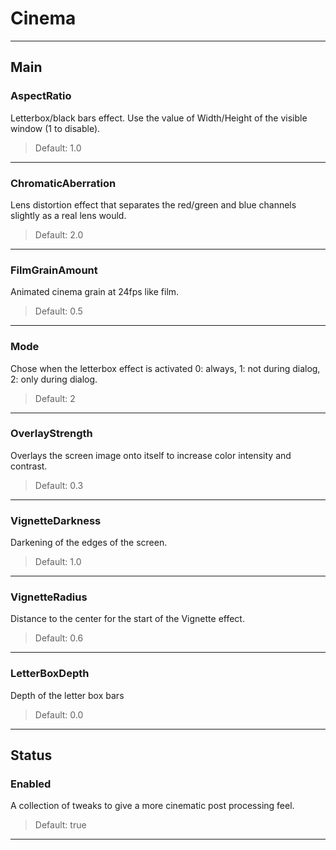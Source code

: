 # Cinema

---

## Main

### AspectRatio

Letterbox/black bars effect. Use the value of Width/Height of the visible window (1 to disable).

>Default: 1.0

---

### ChromaticAberration

Lens distortion effect that separates the red/green and blue channels slightly as a real lens would.

>Default: 2.0

---

### FilmGrainAmount

Animated cinema grain at 24fps like film.

>Default: 0.5

---

### Mode

Chose when the letterbox effect is activated 0: always, 1: not during dialog, 2: only during dialog.

>Default: 2

---

### OverlayStrength

Overlays the screen image onto itself to increase color intensity and contrast.

>Default: 0.3

---

### VignetteDarkness

Darkening of the edges of the screen.

>Default: 1.0

---

### VignetteRadius

Distance to the center for the start of the Vignette effect.

>Default: 0.6

---

### LetterBoxDepth

Depth of the letter box bars

>Default: 0.0

---

## Status

### Enabled

A collection of tweaks to give a more cinematic post processing feel.

>Default: true

---
